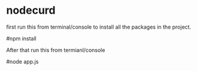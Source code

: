 # nodecurd

first run this from terminal/console to install all the packages in the project.

#npm install

After that run this from termianl/console 

#node app.js
